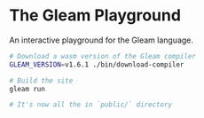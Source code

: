 # The Gleam Playground

An interactive playground for the Gleam language.

```sh
# Download a wasm version of the Gleam compiler
GLEAM_VERSION=v1.6.1 ./bin/download-compiler

# Build the site
gleam run

# It's now all the in `public/` directory
```
